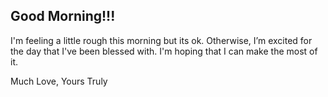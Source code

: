 ## Good Morning!!!

I'm feeling a little rough this morning but its ok. Otherwise, I’m excited for the day that I've been blessed with. I'm hoping that I can make the most of it.

Much Love, Yours Truly
